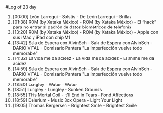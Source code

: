 #Log of 23 day

1. [00:00] León Larregui - Solstis - De León Larregui - Brillas
1. [01:38] ROM (by Xataka México) - ROM (by Xataka México) - El “hack” para no entrar al padrón de datos biométricos de telefonía
1. [13:20] ROM (by Xataka México) - ROM (by Xataka México) - Apple con sus iMac y iPad con chip M1
1. [13:42] Sala de Espera con AlvinSch - Sala de Espera con AlvinSch - DARIO VITAL - Comisario Pantera "La imperfección vuelve todo memorable"
1. [14:32] La vida me da acidez - La vida me da acidez - El ánime me da acidez
1. [14:59] Sala de Espera con AlvinSch - Sala de Espera con AlvinSch - DARIO VITAL - Comisario Pantera "La imperfección vuelve todo memorable"
1. [18:50] Lungley - Water - Water
1. [18:51] Lungley - Lungley - Sunken Grounds
1. [18:55] This Mortal Coil - It'll End in Tears - Fond Affections
1. [18:59] Delerium - Music Box Opera - Light Your Light
1. [19:05] Thomas Bergersen - Brightest Smile - Brightest Smile

